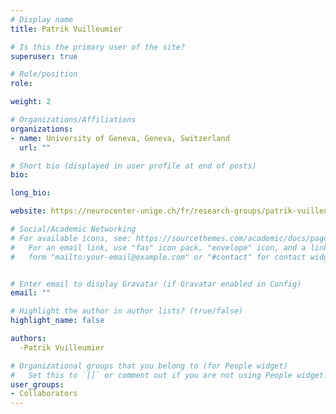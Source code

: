 ```yaml
---
# Display name
title: Patrik Vuilleumier

# Is this the primary user of the site?
superuser: true

# Role/position
role: 

weight: 2

# Organizations/Affiliations
organizations:
- name: University of Geneva, Geneva, Switzerland
  url: ""

# Short bio (displayed in user profile at end of posts)
bio:

long_bio:

website: https://neurocenter-unige.ch/fr/research-groups/patrik-vuilleumier/

# Social/Academic Networking
# For available icons, see: https://sourcethemes.com/academic/docs/page-builder/#icons
#   For an email link, use "fas" icon pack, "envelope" icon, and a link in the
#   form "mailto:your-email@example.com" or "#contact" for contact widget.


# Enter email to display Gravatar (if Gravatar enabled in Config)
email: ""

# Highlight the author in author lists? (true/false)
highlight_name: false

authors:
  -Patrik Vuilleumier

# Organizational groups that you belong to (for People widget)
#   Set this to `[]` or comment out if you are not using People widget.
user_groups:
- Collaborators
---
```

